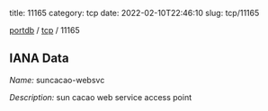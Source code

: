 title: 11165
category: tcp
date: 2022-02-10T22:46:10
slug: tcp/11165

[portdb](/) / [tcp](/category/tcp.html) / 11165


## IANA Data

_Name:_ suncacao-websvc

_Description:_ sun cacao web service access point

